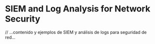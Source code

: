 # SIEM and Log Analysis for Network Security

// ...contenido y ejemplos de SIEM y análisis de logs para seguridad de red...
